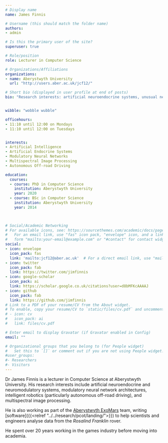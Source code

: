 ```yaml
---
# Display name
name: James Finnis

# Username (this should match the folder name)
authors:
- admin

# Is this the primary user of the site?
superuser: true

# Role/position
role: Lecturer in Computer Science

# Organizations/Affiliations
organizations:
- name: Aberystwyth University
  url: "http://users.aber.ac.uk/jcf12/"

# Short bio (displayed in user profile at end of posts)
bio: "Research interests: artificial neuroendocrine systems, unusual neural network architectures, autonomous off-road driving, image processing."


wibble: "wobble wubble"

officehours:
- 11:10 until 12:00 on Mondays
- 11:10 until 12:00 on Tuesdays


interests:
- Artificial Intelligence
- Artificial Endocrine Systems
- Modulatory Neural Networks
- Multispectral Image Processing
- Autonomous Off-road Driving

education:
  courses:
  - course: PhD in Computer Science
    institution: Aberystwyth University
    year: 2020
  - course: BSc in Computer Science
    institution: Aberystwyth University
    year: 2014
    


# Social/Academic Networking
# For available icons, see: https://sourcethemes.com/academic/docs/page-builder/#icons
#   For an email link, use "fas" icon pack, "envelope" icon, and a link in the
#   form "mailto:your-email@example.com" or "#contact" for contact widget.
social:
- icon: envelope
  icon_pack: fas
  link: 'mailto:jcf12@aber.ac.uk'  # For a direct email link, use "mailto:test@example.org".
- icon: twitter
  icon_pack: fab
  link: https://twitter.com/jimfinnis
- icon: google-scholar
  icon_pack: ai
  link: https://scholar.google.co.uk/citations?user=d8bMFKcAAAAJ
- icon: github
  icon_pack: fab
  link: https://github.com/jimfinnis
# Link to a PDF of your resume/CV from the About widget.
# To enable, copy your resume/CV to `static/files/cv.pdf` and uncomment the lines below.
# - icon: cv
#   icon_pack: ai
#   link: files/cv.pdf

# Enter email to display Gravatar (if Gravatar enabled in Config)
email: ""

# Organizational groups that you belong to (for People widget)
#   Set this to `[]` or comment out if you are not using People widget.
#user_groups:
#- Researchers
#- Visitors
---
```


Dr James Finnis is a lecturer in Computer Science at Aberystwyth University.
His research interests include artificial
neuroendocrine and neuromodulatory systems, modulatory neural network
architectures, intelligent robotics (particularly autonomous off-road
driving), and multispectral image processing.

He is also working as part of the [Aberystwyth ExoMars](https://exomars.wales/) team,
writing [software]({{<relref "../../research/pcot/landing/">}}) to help scientists and engineers
analyse data from the *Rosalind Franklin* rover.

He spent over 20 years working in the games industry before
moving into academia.

